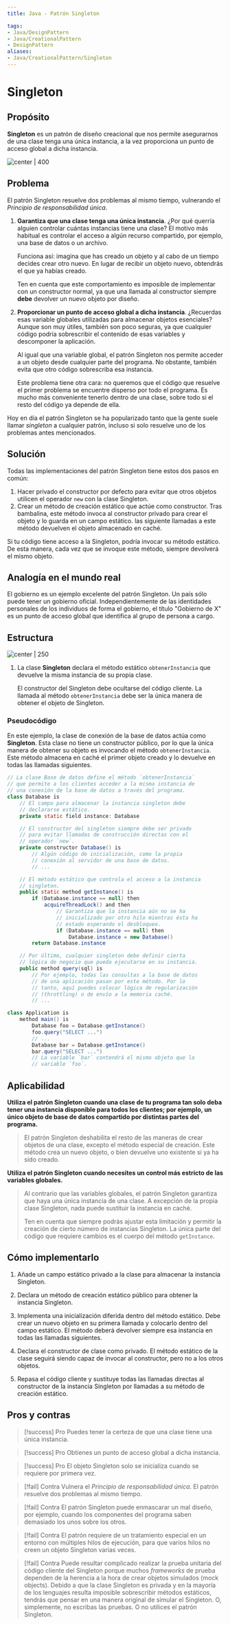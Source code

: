 ```yaml
---
title: Java - Patrón Singleton

tags:  
- Java/DesignPattern
- Java/CreationalPattern
- DesignPattern
aliases:
- Java/CreationalPattern/Singleton
---
```


# Singleton

## Propósito

**Singleton** es un patrón de diseño creacional que nos permite asegurarnos de una clase tenga una única instancia, a la vez proporciona un punto de acceso global a dicha instancia.

![center | 400](https://refactoring.guru/images/patterns/content/singleton/singleton.png)

## Problema

El patrón Singleton resuelve dos problemas al mismo tiempo, vulnerando el *Principio de responsabilidad única*.

1. **Garantiza que una clase tenga una única instancia**. ¿Por qué querría alguien controlar cuántas instancias tiene una clase? El motivo más habitual es controlar el acceso a algún recurso compartido, por ejemplo, una base de datos o un archivo.

	Funciona así: imagina que has creado un objeto y al cabo de un tiempo decides crear otro nuevo. En lugar de recibir un objeto nuevo, obtendrás el que ya habías creado.

	Ten en cuenta que este comportamiento es imposible de implementar con un constructor normal, ya que una llamada al constructor siempre **debe** devolver un nuevo objeto por diseño.

2. **Proporcionar un punto de acceso global a dicha instancia**. ¿Recuerdas esas variable globales utilizadas para almacenar objetos esenciales? Aunque son muy útiles, también son poco seguras, ya que cualquier código podría sobrescribir el contenido de esas variables y descomponer la aplicación.

	Al igual que una variable global, el patrón Singleton nos permite acceder a un objeto desde cualquier parte del programa. No obstante, también evita que otro código sobrescriba esa instancia.

	Este problema tiene otra cara: no queremos que el código que resuelve el primer problema se encuentre disperso por todo el programa. Es mucho más conveniente tenerlo dentro de una clase, sobre todo si el resto del código ya depende de ella.

Hoy en día el patrón Singleton se ha popularizado tanto que la gente suele llamar *singleton* a cualquier patrón, incluso si solo resuelve uno de los problemas antes mencionados.

## Solución

Todas las implementaciones del patrón Singleton tiene estos dos pasos en común:

1. Hacer privado el constructor por defecto para evitar que otros objetos utilicen el operador `new` con la clase Singleton.
2. Crear un método de creación estático que actúe como constructor. Tras bambalina, este método invoca al constructor privado para crear el objeto y lo guarda en un campo estático. las siguiente llamadas a este método devuelven el objeto almacenado en caché.

Si tu código tiene acceso a la Singleton, podría invocar su método estático. De esta manera, cada vez que se invoque este método, siempre devolverá el mismo objeto.

## Analogía en el mundo real

El gobierno es un ejemplo excelente del patrón Singleton. Un país sólo puede tener un gobierno oficial. Independientemente de las identidades personales de los individuos de forma el gobierno, el título "Gobierno de X" es un punto de acceso global que identifica al grupo de persona a cargo.

## Estructura

![center | 250](https://refactoring.guru/images/patterns/diagrams/singleton/structure-es-indexed.png)

1.  La clase **Singleton** declara el método estático `obtenerInstancia` que devuelve la misma instancia de su propia clase.

    El constructor del Singleton debe ocultarse del código cliente. La llamada al método `obtenerInstancia` debe ser la única manera de obtener el objeto de Singleton.

### Pseudocódigo

En este ejemplo, la clase de conexión de la base de datos actúa como **Singleton**. Esta clase no tiene un constructor público, por lo que la única manera de obtener su objeto es invocando el método `obtenerInstancia`. Este método almacena en caché el primer objeto creado y lo devuelve en todas las llamadas siguientes.

```java
// La clase Base de datos define el método `obtenerInstancia`
// que permite a los clientes acceder a la misma instancia de
// una conexión de la base de datos a través del programa.
class Database is
    // El campo para almacenar la instancia singleton debe
    // declararse estático.
    private static field instance: Database

    // El constructor del singleton siempre debe ser privado
    // para evitar llamadas de construcción directas con el
    // operador `new`.
    private constructor Database() is
        // Algún código de inicialización, como la propia
        // conexión al servidor de una base de datos.
        // ...

    // El método estático que controla el acceso a la instancia
    // singleton.
    public static method getInstance() is
        if (Database.instance == null) then
            acquireThreadLock() and then
                // Garantiza que la instancia aún no se ha
                // inicializado por otro hilo mientras ésta ha
                // estado esperando el desbloqueo.
                if (Database.instance == null) then
                    Database.instance = new Database()
        return Database.instance

    // Por último, cualquier singleton debe definir cierta
    // lógica de negocio que pueda ejecutarse en su instancia.
    public method query(sql) is
        // Por ejemplo, todas las consultas a la base de datos
        // de una aplicación pasan por este método. Por lo
        // tanto, aquí puedes colocar lógica de regularización
        // (throttling) o de envío a la memoria caché.
        // ...

class Application is
    method main() is
        Database foo = Database.getInstance()
        foo.query("SELECT ...")
        // ...
        Database bar = Database.getInstance()
        bar.query("SELECT ...")
        // La variable `bar` contendrá el mismo objeto que la
        // variable `foo`.
```

## Aplicabilidad

**Utiliza el patrón Singleton cuando una clase de tu programa tan solo deba tener una instancia disponible para todos los clientes; por ejemplo, un único objeto de base de datos compartido por distintas partes del programa.**

> El patrón Singleton deshabilita el resto de las maneras de crear objetos de una clase, excepto el método especial de creación. Este método crea un nuevo objeto, o bien devuelve uno existente si ya ha sido creado.

**Utiliza el patrón Singleton cuando necesites un control más estricto de las variables globales.**

> Al contrario que las variables globales, el patrón Singleton garantiza que haya una única instancia de una clase. A excepción de la propia clase Singleton, nada puede sustituir la instancia en caché.
>
> Ten en cuenta que siempre podrás ajustar esta limitación y permitir la creación de cierto número de instancias Singleton. La única parte del código que requiere cambios es el cuerpo del método `getInstance`.

## Cómo implementarlo

1.  Añade un campo estático privado a la clase para almacenar la instancia Singleton.

2.  Declara un método de creación estático público para obtener la instancia Singleton.

3.  Implementa una inicialización diferida dentro del método estático. Debe crear un nuevo objeto en su primera llamada y colocarlo dentro del campo estático. El método deberá devolver siempre esa instancia en todas las llamadas siguientes.

4.  Declara el constructor de clase como privado. El método estático de la clase seguirá siendo capaz de invocar al constructor, pero no a los otros objetos.

5.  Repasa el código cliente y sustituye todas las llamadas directas al constructor de la instancia Singleton por llamadas a su método de creación estático.

## Pros y contras

> [!success] Pro
> Puedes tener la certeza de que una clase tiene una única instancia.

> [!success] Pro
> Obtienes un punto de acceso global a dicha instancia.

> [!success] Pro
> El objeto Singleton solo se inicializa cuando se requiere por primera vez.

> [!fail] Contra
> Vulnera el _Principio de responsabilidad única_. El patrón resuelve dos problemas al mismo tiempo.

> [!fail] Contra
> El patrón Singleton puede enmascarar un mal diseño, por ejemplo, cuando los componentes del programa saben demasiado los unos sobre los otros.

> [!fail] Contra
> El patrón requiere de un tratamiento especial en un entorno con múltiples hilos de ejecución, para que varios hilos no creen un objeto Singleton varias veces.

> [!fail] Contra
> Puede resultar complicado realizar la prueba unitaria del código cliente del Singleton porque muchos _frameworks_ de prueba dependen de la herencia a la hora de crear objetos simulados (mock objects). Debido a que la clase Singleton es privada y en la mayoría de los lenguajes resulta imposible sobrescribir métodos estáticos, tendrás que pensar en una manera original de simular el Singleton. O, simplemente, no escribas las pruebas. O no utilices el patrón Singleton.
